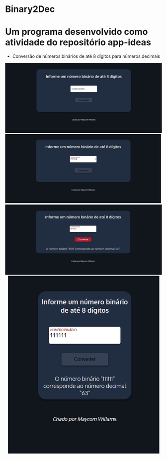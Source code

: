 # Binary2Dec

# Um programa desenvolvido como atividade do repositório app-ideas

  - Conversão de números binários de até 8 dígitos para números decimais

<div align="center">
 <img src="https://github.com/Maycomwill/Binary2Dec/blob/master/assets/1.png?raw=true" width: 700px/>
 </div>
 
 <div align="center">
 <img src="https://github.com/Maycomwill/Binary2Dec/blob/master/assets/2.png?raw=true" width: 700px/>
 </div>
 
 <div align="center">
 <img src="https://github.com/Maycomwill/Binary2Dec/blob/master/assets/3.png?raw=true" width: 700px/>
 </div>
 
 <div align="center">
 <img src="https://github.com/Maycomwill/Binary2Dec/blob/master/assets/4.png?raw=true" width: 570px/>
 </div>
